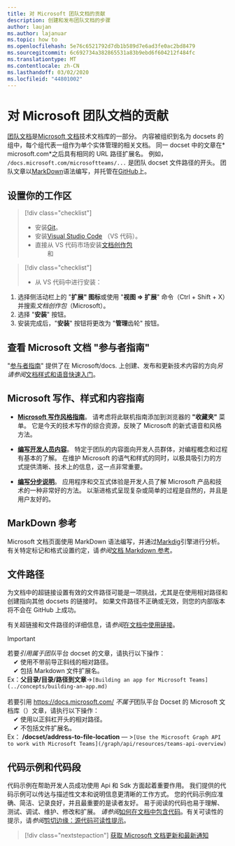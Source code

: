 ```yaml
---
title: 对 Microsoft 团队文档的贡献
description: 创建和发布团队文档的步骤
author: laujan
ms.author: lajanuar
ms.topic: how to
ms.openlocfilehash: 5e76c6521792d7db1b589d7e6ad3fe0ac2bd8479
ms.sourcegitcommit: 6c692734a382865531a83b9ebd6f604212f484fc
ms.translationtype: MT
ms.contentlocale: zh-CN
ms.lasthandoff: 03/02/2020
ms.locfileid: "44801002"
---
```

# <a name="contributing-to-microsoft-teams-documentation"></a>对 Microsoft 团队文档的贡献

[团队文档](/microsoftteams/platform/overview)是[Microsoft 文档](https://docs.microsoft.com/)技术文档库的一部分。 内容被组织到名为 docsets 的组中，每个组代表一组作为单个实体管理的相关文档。 同一 docset 中的文章在* <span></span> microsoft.com*之后具有相同的 URL 路径扩展名。  例如， `/docs.microsoft.com/microsoftteams/...` 是团队 docset 文件路径的开头。 团队文章以[MarkDown](#markdown-reference)语法编写，并托管在[GitHub](https://github.com/MicrosoftDocs/msteams-docs/tree/master/msteams-platform)上。

## <a name="set-up-your-workspace"></a>设置你的工作区

> [!div class="checklist"]
>
> * 安装[Git](https://git-scm.com/book/en/v2/Getting-Started-Installing-Git)。
> * 安装[Visual Studio Code](https://code.visualstudio.com/) （VS 代码）。
> * 直接从 VS 代码市场安装[文档创作包](https://marketplace.visualstudio.com/items?itemName=docsmsft.docs-authoring-pack)
<br>&emsp;&emsp;和

> [!div class="checklist"]
>
> * 从 VS 代码中进行安装：

   1. 选择侧活动栏上的 "**扩展" 图标**或使用 "**视图 => 扩展**" 命令（Ctrl + Shift + X）并搜索*文档创作包*（Microsoft）。
   1. 选择 "**安装**" 按钮。
   1. 安装完成后，"**安装**" 按钮将更改为 "**管理**齿轮" 按钮。

## <a name="review-the-microsoft-docs-contributors-guide"></a>查看 Microsoft 文档 "参与者指南"

"[参与者指南](/contribute)" 提供了在 Microsoft/docs. 上创建、发布和更新技术内容的方向*另请参阅*[文档样式和语音快速入门](/contribute/style-quick-start)。

## <a name="microsoft-writing-style-and-content-guides"></a>Microsoft 写作、样式和内容指南

* **[Microsoft 写作风格指南](/style-guide/welcome)**。 请考虑将此联机指南添加到浏览器的 **"收藏夹"** 菜单。 它是今天的技术写作的综合资源，反映了 Microsoft 的新式语音和风格方法。

* **[编写开发人员内容](/style-guide/developer-content/)**。 特定于团队的内容面向开发人员群体，对编程概念和过程有基本的了解。 在维护 Microsoft 的语气和样式的同时，以极具吸引力的方式提供清晰、技术上的信息，这一点非常重要。

* **[编写分步说明](/style-guide/procedures-instructions/writing-step-by-step-instructions)**。 应用程序和交互式体验是开发人员了解 Microsoft 产品和技术的一种非常好的方法。 以渐进格式呈现复杂或简单的过程是自然的，并且是用户友好的。

## <a name="markdown-reference"></a>MarkDown 参考

 Microsoft 文档页面使用 MarkDown 语法编写，并通过[Markdig](https://github.com/lunet-io/markdig)引擎进行分析。 有关特定标记和格式设置约定，请*参阅*[文档 Markdown 参考](/contribute/markdown-reference)。

## <a name="file-paths"></a>文件路径

为文档中的超链接设置有效的文件路径可能是一项挑战，尤其是在使用相对路径和创建指向其他 docsets 的链接时。  如果文件路径不正确或无效，则您的内部版本将不会在 GitHub 上成功。

有关超链接和文件路径的详细信息，请*参阅*[在文档中使用链接](/contribute/how-to-write-links)。

>[!IMPORTANT]
> 若要*引用属于团队*平台 docset 的文章，请执行以下操作：<br>
> &emsp;&#x2714; 使用不带前导正斜线的相对路径。<br>
> &emsp;&#x2714; 包括 Markdown 文件扩展名。<br>
>Ex：**父目录/目录/路径到文章**->`[Building an app for Microsoft Teams](../concepts/building-an-app.md)` <br><br>
> 若要引用 <https://docs.microsoft.com/> *不属于*团队平台 Docset 的 Microsoft 文档库（）文章，请执行以下操作：<br>
> &emsp;&#x2714; 使用以正斜杠开头的相对路径。<br>
> &emsp;&#x2714; 不包括文件扩展名。 <br> Ex： **/docset/address-to-file-location** — >`[Use the Microsoft Graph API to work with Microsoft Teams](/graph/api/resources/teams-api-overview)`
>

## <a name="code-samples-and-snippets"></a>代码示例和代码段

代码示例在帮助开发人员成功使用 Api 和 Sdk 方面起着重要作用。 我们提供的代码示例可以传达与描述性文本和说明信息更清晰的工作方式。 您的代码示例应准确、简洁、记录良好，并且最重要的是读者友好。 易于阅读的代码也易于理解、测试、调试、维护、修改和扩展。 *请参阅*[如何在文档中包含代码](/contribute/code-in-docs)。有关可读性的提示，请*参阅*[剪切边缘：源代码可读性提示](/archive/msdn-magazine/2014/october/cutting-edge-source-code-readability-tips)。

> [!div class="nextstepaction"]
> [获取 Microsoft 文档更新和最新通知](/teamblog)
